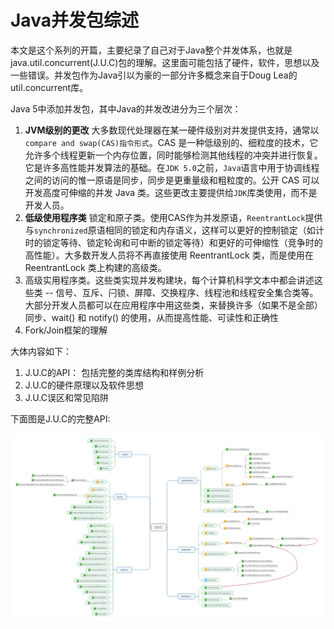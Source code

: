 # Java并发包综述
本文是这个系列的开篇，主要纪录了自己对于Java整个并发体系，也就是java.util.concurrent(J.U.C)包的理解。这里面可能包括了硬件，软件，思想以及一些错误。并发包作为Java引以为豪的一部分许多概念来自于Doug Lea的util.concurrent库。

Java 5中添加并发包，其中Java的并发改进分为三个层次：

1. **JVM级别的更改** 大多数现代处理器在某一硬件级别对并发提供支持，通常以`compare and swap(CAS)指令形式`。CAS 是一种低级别的、细粒度的技术，它允许多个线程更新一个内存位置，同时能够检测其他线程的冲突并进行恢复。它是许多高性能并发算法的基础。在`JDK 5.0`之前，`Java`语言中用于协调线程之间的访问的惟一原语是同步，同步是更重量级和粗粒度的。公开 CAS 可以开发高度可伸缩的并发 Java 类。这些更改主要提供给`JDK`库类使用，而不是开发人员。
2. **低级使用程序类** 锁定和原子类。使用CAS作为并发原语，`ReentrantLock`提供与`synchronized`原语相同的锁定和内存语义，这样可以更好的控制锁定（如计时的锁定等待、锁定轮询和可中断的锁定等待）和更好的可伸缩性（竞争时的高性能）。大多数开发人员将不再直接使用 ReentrantLock 类，而是使用在 ReentrantLock 类上构建的高级类。
3. 高级实用程序类。这些类实现并发构建块，每个计算机科学文本中都会讲述这些类 -- 信号、互斥、闩锁、屏障、交换程序、线程池和线程安全集合类等。大部分开发人员都可以在应用程序中用这些类，来替换许多（如果不是全部）同步、wait() 和 notify() 的使用，从而提高性能、可读性和正确性
4. Fork/Join框架的理解

大体内容如下：
1. J.U.C的API： 包括完整的类库结构和样例分析
2. J.U.C的硬件原理以及软件思想
3. J.U.C误区和常见陷阱

下面图是J.U.C的完整API:

![JUC-API](./images/JUC_API.png)
